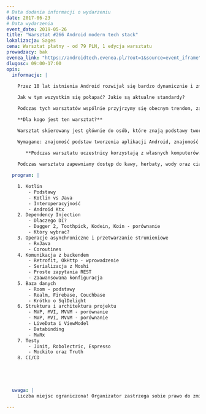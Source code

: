 ```yaml
---
# Data dodania informacji o wydarzeniu
date: 2017-06-23
# Data wydarzenia
event_date: 2019-05-26
title: "Warsztat #266 Android modern tech stack"
lokalizacja: Sages
cena: Warsztat płatny - od 79 PLN, 1 edycja warsztatu
prowadzacy: bak
evenea_link: "https://androidtech.evenea.pl/?out=1&source=event_iframe"
dlugosc: 09:00-17:00
opis:
  informacje: |
    
    Przez 10 lat istnienia Android rozwijał się bardzo dynamicznie i zmienił się nie do poznania. Równie szybko rozwinęło się środowisko oraz narzędzia wspomagające tworzenie aplikacji - powstało mnóstwo podejść, architektur, praktyk i wzorców, jak i bibliotek ułatwiających cały proces.

    Jak w tym wszystkim się połapać? Jakie są aktualne standardy?

    Podczas tych warsztatów wspólnie przyjrzymy się obecnym trendom, zaczynając od Kotlina, poznamy najczęściej wykorzystywane biblioteki, porównamy najpopularniejsze architektury, aby na końcu uzyskać przejrzysty, czytelny, a przede wszystkim testowalny kod.

    **Dla kogo jest ten warsztat?**

    Warsztat skierowany jest głównie do osób, które znają podstawy tworzenia aplikacji Android, które są w stanie stworzyć prostą aplikację, ale chciałyby poznać obecne standardy branży oraz podejścia wykorzystywane przy bardziej złożonych projektach, by stać się lepszym programistą/programistką i być atrakcyjniejszym na rynku pracy.

    Wymagane: znajomość podstaw tworzenia aplikacji Android, znajomość Javy/Kotlina.

       **Podczas warsztatu uczestnicy korzystają z własnych komputerów.**
    
    Podczas warsztatu zapewniamy dostęp do kawy, herbaty, wody oraz ciastek. W porze obiadowej zapewniamy pizzę w wersji mięsnej lub wegatariańskiej.

  program: |

    1. Kotlin
        - Podstawy
        - Kotlin vs Java
        - Interoperacyjność
        - Android Ktx
    2. Dependency Injection
        - Dlaczego DI?
        - Dagger 2, Toothpick, Kodein, Koin - porównanie
        - Który wybrać?
    3. Operacje asynchroniczne i przetwarzanie strumieniowe
        - RxJava
        - Coroutines
    4. Komunikacja z backendem
        - Retrofit, OkHttp - wprowadzenie
        - Serializacja z Moshi
        - Proste zapytania REST
        - Zaawansowana konfiguracja
    5. Baza danych
        - Room - podstawy
        - Realm, Firebase, Couchbase
        - Krótko o SqlDelight
    6. Struktura i architektura projektu
        - MVP, MVI, MVVM - porównanie
        - MVP, MVI, MVVM - porównanie
        - LiveData i ViewModel
        - Databinding
        - MvRx
    7. Testy
        - JUnit, Robolectric, Espresso
        - Mockito oraz Truth
    8. CI/CD





  uwaga: |
    Liczba miejsc ograniczona! Organizator zastrzega sobie prawo do zmiany lokalizacji wydarzenia oraz jego odwołania w przypadku niezgłoszenia się minimalnej liczby uczestników.

---
```

